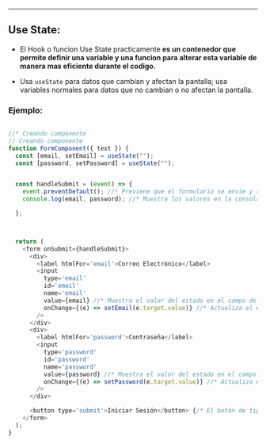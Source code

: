 
---
## Use State:

- El Hook o funcion Use State practicamente **es un contenedor que permite definir una variable y una funcion para alterar esta variable de manera mas eficiente durante el codigo.**

- Usa `useState` para datos que cambian y afectan la pantalla; usa variables normales para datos que no cambian o no afectan la pantalla.

### Ejemplo:
```javascript

//* Creando componente
// Creando componente
function FormComponent({ text }) {
  const [email, setEmail] = useState("");
  const [password, setPassword] = useState("");


  const handleSubmit = (event) => {
    event.preventDefault(); //! Previene que el formulario se envíe y recargue la página
    console.log(email, password); //* Muestra los valores en la consola

  };



  return (
    <form onSubmit={handleSubmit}>
      <div>
        <label htmlFor='email'>Correo Electrónico</label>
        <input
          type='email'
          id='email'
          name='email'
          value={email} //* Muestra el valor del estado en el campo de entrada
          onChange={(e) => setEmail(e.target.value)} //* Actualiza el estado cuando cambia el valor
        />
      </div>
      <div>
        <label htmlFor='password'>Contraseña</label>
        <input
          type='password'
          id='password'
          name='password'
          value={password} //* Muestra el valor del estado en el campo de entrada
          onChange={(e) => setPassword(e.target.value)} //* Actualiza el estado cuando cambia el valor
        />
      </div>

      <button type='submit'>Iniciar Sesión</button> {/* El botón de tipo 'submit' envía el formulario */}
    </form>
  );
}
```